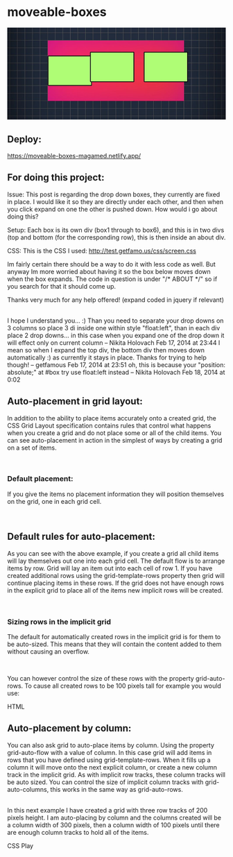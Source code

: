 # moveable-boxes

![Screen](https://github.com/AndyMagwayer/moveable-boxes/blob/main/gfh1.jpg)

## Deploy:
https://moveable-boxes-magamed.netlify.app/


## For doing this project:

Issue: This post is regarding the drop down boxes, they currently are fixed in place. I would like it so they are directly under each other, and then when you click expand on one the other is pushed down. How would i go about doing this?

Setup: Each box is its own div (box1 through to box6), and this is in two divs (top and bottom (for the corresponding row), this is then inside an about div.

CSS: This is the CSS I used: http://test.getfamo.us/css/screen.css

Im fairly certain there should be a way to do it with less code as well. But anyway Im more worried about having it so the box below moves down when the box expands. The code in question is under "/* ABOUT */" so if you search for that it should come up.

Thanks very much for any help offered! (expand coded in jquery if relevant)

<br>
I hope I understand you... :) Than you need to separate your drop downs on 3 columns so place 3 di inside one within style "float:left", than in each div place 2 drop downs... in this case when you expand one of the drop down it will effect only on current column – 
Nikita Holovach
 Feb 17, 2014 at 23:44 
I mean so when I expand the top div, the bottom div then moves down automatically :) as currently it stays in place. Thanks for trying to help though! – 
getfamous
 Feb 17, 2014 at 23:51
oh, this is because your "position: absolute;" at #box try use float:left instead – 
Nikita Holovach
 Feb 18, 2014 at 0:02 

 ## Auto-placement in grid layout:

 In addition to the ability to place items accurately onto a created grid, the CSS Grid Layout specification contains rules that control what happens when you create a grid and do not place some or all of the child items. You can see auto-placement in action in the simplest of ways by creating a grid on a set of items.


 <br>

 ### Default placement:

 If you give the items no placement information they will position themselves on the grid, one in each grid cell.

 <br>

 ## Default rules for auto-placement:

 As you can see with the above example, if you create a grid all child items will lay themselves out one into each grid cell. The default flow is to arrange items by row. Grid will lay an item out into each cell of row 1. If you have created additional rows using the grid-template-rows property then grid will continue placing items in these rows. If the grid does not have enough rows in the explicit grid to place all of the items new implicit rows will be created.


 <br>

 ### Sizing rows in the implicit grid

 The default for automatically created rows in the implicit grid is for them to be auto-sized. This means that they will contain the content added to them without causing an overflow.

 <br>

 You can however control the size of these rows with the property grid-auto-rows. To cause all created rows to be 100 pixels tall for example you would use:

HTML

## Auto-placement by column:

You can also ask grid to auto-place items by column. Using the property grid-auto-flow with a value of column. In this case grid will add items in rows that you have defined using grid-template-rows. When it fills up a column it will move onto the next explicit column, or create a new column track in the implicit grid. As with implicit row tracks, these column tracks will be auto sized. You can control the size of implicit column tracks with grid-auto-columns, this works in the same way as grid-auto-rows.

<br>
In this next example I have created a grid with three row tracks of 200 pixels height. I am auto-placing by column and the columns created will be a column width of 300 pixels, then a column width of 100 pixels until there are enough column tracks to hold all of the items.

CSS
Play




 

